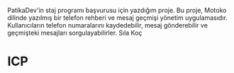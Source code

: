 PatikaDev'in staj programı başvurusu için yazdığım proje. 
Bu proje, Motoko dilinde yazılmış bir telefon rehberi ve mesaj geçmişi yönetim uygulamasıdır. Kullanıcıların telefon numaralarını kaydedebilir, mesaj gönderebilir ve geçmişteki mesajları sorgulayabilirler.
Sıla Koç
# ICP
